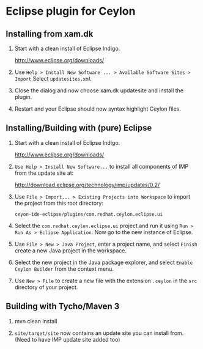 # Eclipse plugin for Ceylon

## Installing from xam.dk

1. Start with a clean install of Eclipse Indigo.

   <http://www.eclipse.org/downloads/>

2. Use `Help > Install New Software ... > Available Software Sites > Import`
   Select `updatesites.xml`

3. Close the dialog and now choose xam.dk updatesite and install the 
   plugin.

4. Restart and your Eclipse should now syntax highlight Ceylon files.

## Installing/Building with (pure) Eclipse

1.  Start with a clean install of Eclipse Indigo.
    
    <http://www.eclipse.org/downloads/>
    
2.  `Use Help > Install New Software...` to install all components of 
    IMP from the update site at:
    
    <http://download.eclipse.org/technology/imp/updates/0.2/>
    
3.  Use `File > Import... > Existing Projects into Workspace` 
    to import the project from this root directory: 
    
        ceyon-ide-eclipse/plugins/com.redhat.ceylon.eclipse.ui
    
4.  Select the `com.redhat.ceylon.eclipse.ui` project and run it using
    `Run > Run As > Eclipse Application`. Now go to the new instance of 
    Eclipse.
    
5.  Use `File > New > Java Project`, enter a project name, and select 
    `Finish` create a new Java project in the workspace.
    
6.  Select the new project in the Java package explorer, and select 
    `Enable Ceylon Builder` from the context menu.
    
7.  Use `New > File` to create a new file with the extension `.ceylon`
    in the `src` directory of your project.

## Building with Tycho/Maven 3

1.  mvn clean install

2. `site/target/site` now contains an update site you can install from.
   (Need to have IMP update site added too)

